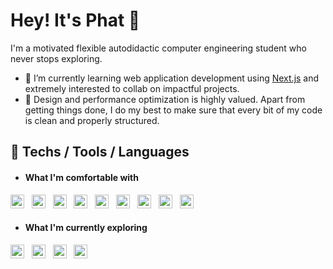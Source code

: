 
# Hey! It's Phat 👋

<!--
**PhattOZ/PhattOZ** is a ✨ _special_ ✨ repository because its `README.md` (this file) appears on your GitHub profile.

Here are some ideas to get you started:

- 🔭 I’m currently working on ...
- 🌱 I’m currently learning ...
- 👯 I’m looking to collaborate on ...
- 🤔 I’m looking for help with ...
- 💬 Ask me about ...
- 📫 How to reach me: ...
- 😄 Pronouns: ...
- ⚡ Fun fact: ...
-->

I'm a motivated flexible autodidactic computer engineering student who never stops exploring.

- 🌱 I’m currently learning web application development using [Next.js](https://github.com/vercel/next.js/) and extremely interested to collab on impactful projects.
- 🦩 Design and performance optimization is highly valued. Apart from getting things done, I do my best to make sure that every bit of my code is clean and properly structured.

## 📝 Techs / Tools / Languages

- #### What I'm comfortable with
<img src='https://img.shields.io/badge/-Next.js-050A30?logo=next.js&logoColor=ebecf0' height=22> &nbsp;
<img src='https://img.shields.io/badge/-HTML5-050A30?logo=html5' height=22> &nbsp;
<img src='https://img.shields.io/badge/-CSS3-050A30?logo=css3&logoColor=264de4' height=22> &nbsp;
<img src='https://img.shields.io/badge/-JavaScript-050A30?logo=javascript' height=22> &nbsp;
<img src='https://img.shields.io/badge/-MDN Web Docs-050A30?logo=mdnwebdocs' height=22> &nbsp;
<img src='https://img.shields.io/badge/-MongoDB-050A30?logo=mongodb' height=22> &nbsp;
<img src='https://img.shields.io/badge/-Tailwind CSS-050A30?logo=tailwindcss' height=22> &nbsp;
<img src='https://img.shields.io/badge/-Node.js-050A30?logo=node.js' height=22> &nbsp;
<img src='https://img.shields.io/badge/-React-050A30?logo=react' height=22> &nbsp;

- #### What I'm currently exploring
<img src='https://img.shields.io/badge/-Nuxt.js-050A30?logo=nuxt.js&logoColor=41b883' height=22> &nbsp;
<img src='https://img.shields.io/badge/-Sass-050A30?logo=sass' height=22> &nbsp;
<img src='https://img.shields.io/badge/-Amazon S3-050A30?logo=amazons3&logoColor=FF9900' height=22> &nbsp;
<img src='https://img.shields.io/badge/-Firebase Cloud Storage-050A30?logo=firebase' height=22> &nbsp;
